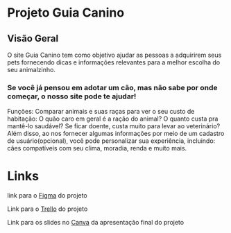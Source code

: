 <html>
  <body>
    <h1>Projeto Guia Canino</h1>
    <div>
      <h2>Visão Geral</h2>
      <p>
        O site Guia Canino tem como objetivo ajudar as pessoas a adquirirem seus pets fornecendo dicas e informações relevantes para a melhor escolha do seu animalzinho.</p> 
      <h3>Se você já pensou em adotar um cão, mas não sabe por onde começar, o nosso site pode te ajudar!</h3>
      <p>
        Funções: Comparar animais e suas raças para ver o seu custo de habitação: O quão caro em geral é a ração do animal? O quanto custa pra mantê-lo saudável? Se ficar doente, custa muito para levar ao veterinário? Além disso, ao nos fornecer algumas informações por meio de um cadastro de usuário(opcional), você pode personalizar sua experiência, incluindo: cães compatíveis com seu clima, moradia, renda e muito mais.
      </p>
    </div>
      <div>
        <h1>Links</h1>
        <p>link para o <a href="https://www.figma.com/file/hHrI7twJZW6EQoLtEiJgHd/Guia-Canino?type=design&node-id=0-1&mode=design&t=tRn7X2RU2LAaYVI6-0">Figma</a> do projeto</p>
        <p>Link para o <a href="https://trello.com/b/WVSMscgX/kanban-equipe-darft">Trello</a> do projeto</p>
        <p>Link para os slides no <a href="https://www.canva.com/design/DAGDO1AYqMk/caOo9sz8mz-GCZPRtiOZgg/edit
          ">Canva</a> da apresentação final do projeto</p>
      </div>
    </div>
  </body>
</html>
